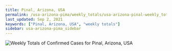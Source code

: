 ```yaml
---
title: Pinal, Arizona, USA
permalink: /usa-arizona-pima/weekly_totals/usa-arizona-pinal-weekly_totals.html
last_updated: Sep 2, 2021
keywords: ["Pinal, Arizona, USA", "weekly totals"]
sidebar: usa-arizona-pima_sidebar
---
```


![Weekly Totals of Confirmed Cases for Pinal, Arizona, USA](/covid_tracker/images/graphs/usa-arizona-pinal-weekly_totals_graph.png)
